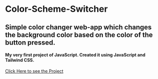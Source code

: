 # Color-Scheme-Switcher
## Simple color changer web-app which changes the background color based on the color of the button pressed. 

#### My very first project of JavaScript. Created it using JavaScript and Tailwind CSS.

[Click Here to see the Project](https://0bhavesh0.github.io/Color-Scheme-Switcher/)
